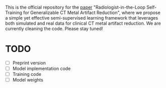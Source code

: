 This is the official repository for the [paper](https://arxiv.org/abs/2501.15610) "Radiologist-in-the-Loop Self-Training for Generalizable CT Metal Artifact Reduction", where we propose a simple yet effective semi-supervised learning framework that leverages both simulated and real data for clinical CT metal artifact reduction. We are currently cleaning the code. Please stay tuned!

# TODO
- [ ] Preprint version
- [ ] Model implementation code
- [ ] Training code
- [ ] Model weights
